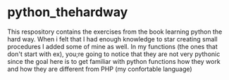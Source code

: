 python_thehardway
=================
This respository contains the exercises from the book learning python the hard way.
When i felt that I had enough knowledge to star creating small procedures I added some of mine as well.
In my functions (the ones that don't start with ex), you;re going to notice that they are not very pythonic 
since the goal here is to get familiar with python functions how they work and how they are different from PHP (my 
confortable language)


